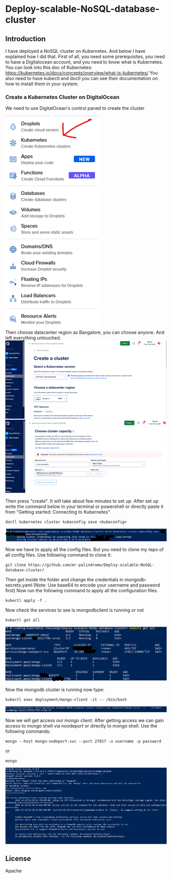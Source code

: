 # Deploy-scalable-NoSQL-database-cluster
## Introduction
I have deployed a NoSQL cluster on Kubernetes. And below I have explained how I did that. First of all, you need some prerequisites, you need to have a Digitalocean account, and you need to know what is Kubernetes. You can look into this doc of Kubernetes: https://kubernetes.io/docs/concepts/overview/what-is-kubernetes/
You also need to have kubectl and doctl you can see their documentation on how to install them in your system.
### Create a Kubernetes Cluster on DigitalOcean

We need to use  DigitalOcean's control paned to create the cluster

<img src="pictures/1.png"> 
<br>
Then choose datacenter region as Bangalore, you can choose anyone. And left everything untouched.
<br>
<img src="pictures/2.png"> 
<img src="pictures/3.png"> 

Then press "create". It will take about few minutes to set up.
After set up write the command below in your terminal or powershell or directly paste it from "Getting started: Connecting to Kubernetes"
```
doctl kubernetes cluster kubeconfig save <kubeconfig>
```
<img src="pictures/4.png"> 

Now we have to apply all the config files.
But you need to clone my repo of all config files. Use following command to clone it:
```
git clone https://github.com/mr-palindrome/Deploy-scalable-NoSQL-database-cluster/
```
Then get inside the folder and change the credentials in mongodb-secrets.yaml (Note: Use base64 to encode your username and password first)
Now run the following command to apply all the configuration files.
```
kubectl apply -f .
```
Now  check the services to see is mongodbclient is running or not
```
kubectl get all
```
<img src="pictures/5.png"> 

Now the mongodb cluster is running
now type:
```
kubectl exec deployment/mongo-client -it -- /bin/bash
```
<img src="pictures/6.png"> 

Now we will get access our mongo client.
After getting access we can gain access to mongo shell via noodeport or directly to mongo shell.
Use the following commands:
```
mongo --host mongo-nodeport-svc --port 27017 -u username -p password
```
or
```
mongo
```
<img src="pictures/7.png"> 

## License
Apache 
